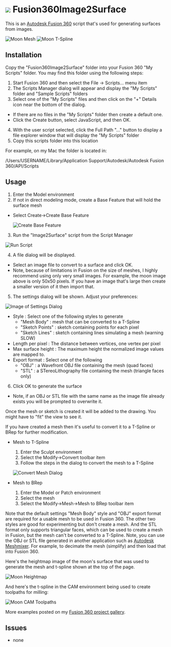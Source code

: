 # ![](./resources/32x32.png) Fusion360Image2Surface

This is an [Autodesk Fusion 360](http://fusion360.autodesk.com/) script that's used for generating surfaces from images.

![Moon Mesh](./resources/MoonMesh.png) ![Moon T-Spline](./resources/MoonTSpline.png)

## Installation

Copy the "Fusion360Image2Surface" folder into your Fusion 360 "My Scripts" folder. You may find this folder using the following steps:

1. Start Fusion 360 and then select the File -> Scripts... menu item
2. The Scripts Manager dialog will appear and display the "My Scripts" folder and "Sample Scripts" folders
3. Select one of the "My Scripts" files and then click on the "+" Details icon near the bottom of the dialog.
  - If there are no files in the "My Scripts" folder then create a default one.
  - Click the Create button, select JavaScript, and then OK.
4. With the user script selected, click the Full Path "..." button to display a file explorer window that will display the "My Scripts" folder
5. Copy this scripts folder into this location

For example, on my Mac the folder is located in:

/Users/USERNAME/Library/Application Support/Autodesk/Autodesk Fusion 360/API/Scripts

## Usage

1. Enter the Model environment
2. If not in direct modeling mode, create a Base Feature that will hold the surface mesh
  - Select Create->Create Base Feature

    ![Create Base Feature](./resources/CreateBaseFeature.png)

3. Run the "Image2Surface" script from the Script Manager

  ![Run Script](./resources/ScriptsAndAdd-Ins.png)

4. A file dialog will be displayed.
  - Select an image file to convert to a surface and click OK.
  - Note, because of limitations in Fusion on the size of meshes, I highly recommend using only very small images. For example, the moon image above is only 50x50 pixels. If you have an image that's large then create a smaller version of it then import that.

5. The settings dialog will be shown.  Adjust your preferences:

  ![Image of Settings Dialog](./resources/SettingsDialog.png)

  - Style : Select one of the following styles to generate
    - "Mesh Body" : mesh that can be converted to a T-Spline
    - "Sketch Points" : sketch containing points for each pixel
    - "Sketch Lines" : sketch containing lines simulating a mesh (warning SLOW)
  - Length per pixel : The distance between vertices, one vertex per pixel
  - Max surface height : The maximum height the normalized image values are mapped to.
  - Export format : Select one of the following
    - "OBJ" : a Wavefront OBJ file containing the mesh (quad faces)
    - "STL" : a STereoLithography file containing the mesh (triangle faces only)
6. Click OK to generate the surface
  - Note, if an OBJ or STL file with the same name as the image file already exists you will be prompted to overwrite it.

Once the mesh or sketch is created it will be added to the drawing. You might have to "fit" the view to see it.

If you have created a mesh then it's useful to convert it to a T-Spline or BRep for further modification.

- Mesh to T-Spline

  1. Enter the Sculpt environment
  2. Select the Modify->Convert toolbar item
  3. Follow the steps in the dialog to convert the mesh to a T-Spline

    ![Convert Mesh Dialog](./resources/ConvertMeshToTSpline.png)

- Mesh to BRep

  1. Enter the Model or Patch environment
  2. Select the mesh
  3. Select the Modify->Mesh->Mesh to BRep toolbar item

Note that the default settings "Mesh Body" style and "OBJ" export format are required for a usable mesh to be used in Fusion 360.  The other two styles are good for experimenting but don't create a mesh.  And the STL format only supports triangular faces, which can be used to create a mesh in Fusion, but the mesh can't be converted to a T-Spline. Note, you can use the OBJ or STL file generated in another application such as [Autodesk Meshmixer](http://www.meshmixer.com/). For example, to decimate the mesh (simplify) and then load that into Fusion 360.

Here's the heightmap image of the moon's surface that was used to generate the mesh and t-spline shown at the top of the page.

![Moon Heightmap](./resources/MoonHeightmap.png)

And here's the t-spline in the CAM environment being used to create toolpaths for milling:

![Moon CAM Toolpaths](./resources/MoonCAMToolpaths.png)

More examples posted on my [Fusion 360 project gallery](https://fusion360.autodesk.com/users/hans-kellner).

## Issues

- none
